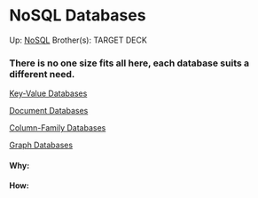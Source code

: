 # NoSQL Databases

Up: [NoSQL](nosql)
Brother(s):
TARGET DECK

### There is no one size fits all here, each database suits a different need.

[Key-Value Databases](key-value_databases)

[Document Databases](document_databases)

[Column-Family Databases](column-family_databases)

[Graph Databases](graph_databases)

































#### Why:
#### How:









